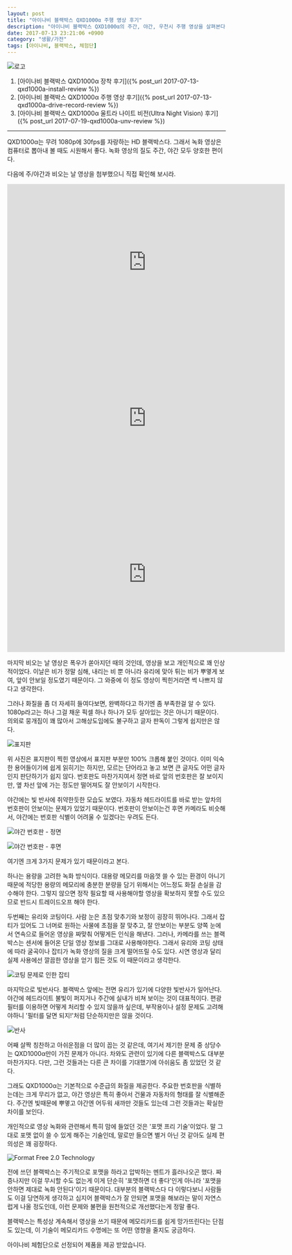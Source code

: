 ```yaml
---
layout: post
title: "아이나비 블랙박스 QXD1000α 주행 영상 후기"
description: "아이나비 블랙박스 QXD1000α의 주간, 야간, 우천시 주행 영상을 살펴본다."
date: 2017-07-13 23:21:06 +0900
category: "생활/가전"
tags: [아이나비, 블랙박스, 체험단]
---
```


![로고](https://lh3.googleusercontent.com/-ZOHfv5nwg-M/WWdZVUbc4QI/AAAAAAAAVTY/zn8ULiJl2KETvSp09ow3hvLqfIaWtzhWQCE0YBhgL/s640/QXD1000%25CE%25B1+LOGO.png)

1. [아이나비 블랙박스 QXD1000α 장착 후기]({% post_url 2017-07-13-qxd1000a-install-review %})
2. [아이나비 블랙박스 QXD1000α 주행 영상 후기]({% post_url 2017-07-13-qxd1000a-drive-record-review %})
2. [아이나비 블랙박스 QXD1000α 울트라 나이트 비전(Ultra Night Vision) 후기]({% post_url 2017-07-19-qxd1000a-unv-review %})

- - - - -

QXD1000α는 무려 1080p에 30fps를 자랑하는 HD 블랙박스다.
그래서 녹화 영상은 컴퓨터로 뽑아내 볼 때도 시원해서 좋다.
녹화 영상의 질도 주간, 야간 모두 양호한 편이다.

다음에 주/야간과 비오는 날 영상을 첨부했으니 직접 확인해 보시라.

<center><iframe width="640" height="360" src="https://www.youtube.com/embed/Iiy71zvxhDY" frameborder="0" allowfullscreen>주간</iframe></center>

<center><iframe width="640" height="360" src="https://www.youtube.com/embed/r2DFyXhNTEM" frameborder="0" allowfullscreen>야간</iframe></center>

<center><iframe width="640" height="360" src="https://www.youtube.com/embed/5qbUdGkUA4k" frameborder="0" allowfullscreen>우천</iframe></center>

마지막 비오는 날 영상은 폭우가 쏟아지던 때의 것인데,
영상을 보고 개인적으로 꽤 인상적이었다.
이날은 비가 정말 심해, 내리는 비 뿐 아니라 유리에 맞아 튀는 비가 뿌옇게 보여, 앞이 안보일 정도였기 때문이다.
그 와중에 이 정도 영상이 찍힌거라면 썩 나쁘지 않다고 생각한다.

그러나 화질을 좀 더 자세히 들여다보면, 완벽하다고 하기엔 좀 부족한걸 알 수 있다.
1080p라고는 하나 그걸 채운 픽셀 하나 하나가 모두 살아있는 것은 아니기 때문이다.
의외로 뭉개짐이 꽤 많아서 고해상도임에도 불구하고 글자 판독이 그렇게 쉽지만은 않다.

![표지판](https://lh3.googleusercontent.com/-rL9F5hf--y8/WWd0s0RcLxI/AAAAAAAAVUY/vAAgu6HqKLU8EopSQLATQ6_YSvFThtijgCE0YBhgL/s640/qxd1000a-rec-sign-crop.jpg)

위 사진은 표지판이 찍힌 영상에서 표지판 부분만 100% 크롭해 붙인 것이다.
이미 익숙한 용어들이기에 쉽게 읽히기는 하지만,
모르는 단어라고 놓고 보면 큰 글자도 어떤 글자인지 판단하기가 쉽지 않다.
번호판도 마찬가지여서 정면 바로 앞의 번호판은 잘 보이지만,
옆 차선 앞에 가는 정도만 떨어져도 잘 안보이기 시작한다.

야간에는 빛 반사에 취약한듯한 모습도 보였다.
자동차 헤드라이트를 바로 받는 앞차의 번호판이 안보이는 문제가 있었기 때문이다.
번호판이 안보이는건 후면 카메라도 비슷해서,
야간에는 번호판 식별이 어려울 수 있겠다는 우려도 든다.

![야간 번호판 - 정면](https://lh3.googleusercontent.com/-YnUjx9kUFfw/WWd7WCO1z8I/AAAAAAAAVVI/54W7bO4chZsaRClC4qvUncXAida6Qt3GQCE0YBhgL/s640/qxd1000a-rec-night-crop.jpg)

![야간 번호판 - 후면](https://lh3.googleusercontent.com/-WPx3mKFzGpM/WWd8ZqQqFPI/AAAAAAAAVVY/eqYa1F93C5simg4R8LiDU3Mw6tflB4HdQCE0YBhgL/s640/qxd1000a-rec-night-back-crop.jpg)

여기엔 크게 3가지 문제가 있기 때문이라고 본다.

하나는 용량을 고려한 녹화 방식이다.
대용량 메모리를 마음껏 쓸 수 있는 환경이 아니기 때문에
적당한 용량의 메모리에 충분한 분량을 담기 위해서는
어느정도 화질 손실을 감수해야 한다.
그렇지 않으면 정작 필요할 때 사용해야할 영상을 확보하지 못할 수도 있으므로
반드시 트레이드오프 해야 한다.

두번째는 유리와 코팅이다.
사람 눈은 초점 맞추기와 보정이 굉장히 뛰어나다.
그래서 잡티가 있어도 그 너머로 원하는 사물에 초점을 잘 맞추고,
잘 안보이는 부분도 양쪽 눈에서 연속으로 들어온 영상을 짜맞춰 어떻게든 인식을 해낸다.
그러나, 카메라를 쓰는 블랙박스는 센서에 들어온 단일 영상 정보를 그대로 사용해야한다.
그래서 유리와 코팅 상태에 따라 굴곡이나 잡티가 녹화 영상의 질을 크게 떨어뜨릴 수도 있다.
시연 영상과 달리 실제 사용에선 깔끔한 영상을 얻기 힘든 것도 이 때문이라고 생각한다.

![코팅 문제로 인한 잡티](https://lh3.googleusercontent.com/-8sNV5mDftbM/WWd246VkaPI/AAAAAAAAVUo/rT46XFeJH-8JL6G0TeMfVadPewGGyQsYQCE0YBhgL/s640/qxd1000a-rec-dirt-crop.jpg)

마지막으로 빛반사다.
블랙박스 앞에는 전면 유리가 있기에 다양한 빛반사가 일어난다.
야간에 헤드라이트 불빛이 퍼지거나 주간에 실내가 비쳐 보이는 것이 대표적이다.
편광 필터를 이용하면 어떻게 처리할 수 있지 않을까 싶은데,
부작용이나 설정 문제도 고려해야하니 '필터를 달면 되지!'처럼 단순하지만은 않을 것이다.

![반사](https://lh3.googleusercontent.com/-GPPhN4bE56g/WWd4DjOqLpI/AAAAAAAAVU4/Vm5lIHjcr90xml20pIrB1tn_1niU2xEQgCE0YBhgL/s640/qxd1000a-rec-reflect.jpg)

어째 살짝 칭찬하고 아쉬운점을 더 많이 꼽는 것 같은데,
여기서 제기한 문제 중 상당수는 QXD1000α만이 가진 문제가 아니다.
차와도 관련이 있기에 다른 블랙박스도 대부분 마찬가지다.
다만, 그런 것들과는 다른 큰 차이를 기대했기에 아쉬움도 좀 있었던 것 같다.

그래도 QXD1000α는 기본적으로 수준급의 화질을 제공한다.
주요한 번호판을 식별하는데는 크게 무리가 없고,
야간 영상은 특히 좋아서 건물과 자동차의 형태를 잘 식별해준다.
주간엔 빛때문에 뿌옇고 야간엔 어두워 새까만 것들도 있는데
그런 것들과는 확실한 차이를 보인다.

개인적으로 영상 녹화와 관련해서 특히 맘에 들었던 것은 '포맷 프리 기술'이었다.
말 그대로 포맷 없이 쓸 수 있게 해주는 기술인데,
말로만 들으면 별거 아닌 것 같아도 실제 편의성은 꽤 굉장하다.

![Format Free 2.0 Technology](https://lh3.googleusercontent.com/-3i-Aly2qsOQ/WWd_n1NCR4I/AAAAAAAAVVo/qFaz1k5FRAMA9VzfT4KcLd7DJZHYP9f-wCE0YBhgL/s0/qxd1000a-spec-format-free-technology.jpg)

전에 쓰던 블랙박스는 주기적으로 포맷을 하라고 압박하는 멘트가 흘러나오곤 했다.
짜증나지만 이걸 무시할 수도 없는게
이게 단순히 '포맷하면 더 좋다'인게 아니라
'포맷을 안하면 제대로 녹화 안된다'이기 때문이다.
대부분의 블랙박스다 다 이렇다보니 사람들도 이걸 당연하게 생각하고
심지어 블랙박스가 잘 안되면 포맷을 해보라는 말이 자연스럽게 나올 정도인데,
이런 문제와 불편을 원천적으로 개선했다는게 정말 좋다.

블랙박스는 특성상 계속해서 영상을 쓰기 때문에
메모리카드를 쉽게 망가뜨린다는 단점도 있는데,
이 기술이 메모리카드 수명에는 또 어떤 영향을 줄지도 궁금하다.

<div class="im im-info">
아이나비 체험단으로 선정되어 제품을 제공 받았습니다.
</div>

